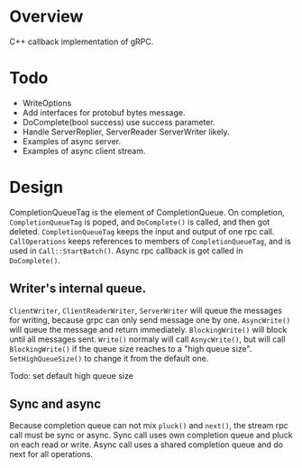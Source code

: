# Overview

C++ callback implementation of gRPC.

# Todo
* WriteOptions
* Add interfaces for protobuf bytes message.
* DoComplete(bool success) use success parameter.
* Handle ServerReplier, ServerReader ServerWriter likely.
* Examples of async server.
* Examples of async client stream.

# Design
CompletionQueueTag is the element of CompletionQueue.
On completion, ```CompletionQueueTag``` is poped, and ```DoComplete()``` is called,
and then got deleted.
```CompletionQueueTag``` keeps the input and output of one rpc call.
```CallOperations``` keeps references to members of ```CompletionQueueTag```,
and is used in ```Call::StartBatch()```.
Async rpc callback is got called in ```DoComplete()```.

## Writer's internal queue.
```ClientWriter```, ```ClientReaderWriter```, ```ServerWriter``` will queue the messages for writing,
because grpc can only send message one by one.
```AsyncWrite()``` will queue the message and return immediately.
```BlockingWrite()``` will block until all messages sent.
```Write()``` normaly will call ```AsnycWrite()```, but will call ```BlockingWrite()```
 if the queue size reaches to a "high queue size".
```SetHighQueueSize()``` to change it from the default one. 

Todo: set default high queue size

## Sync and async
Because completion queue can not mix ```pluck()``` and ```next()```, 
the stream rpc call must be sync or async.
Sync call uses own completion queue and pluck on each read or write.
Async call uses a shared completion queue and do next for all operations.

